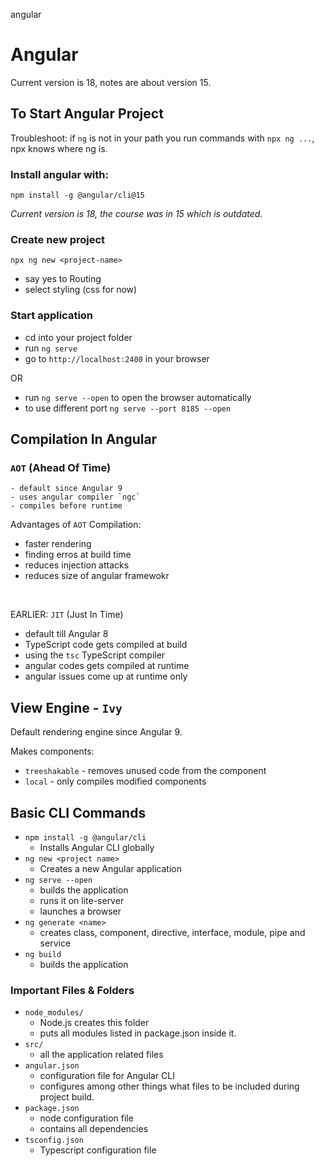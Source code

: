 angular

# Angular

Current version is 18, notes are about version 15.

## To Start Angular Project

Troubleshoot:
if `ng` is not in your path you run commands with `npx ng ...`, npx knows where ng is.

### Install angular with:

`npm install -g @angular/cli@15`

<i>Current version is 18, the course was in 15 which is outdated.</i>

### Create new project
`npx ng new <project-name>`
- say yes to Routing
- select styling (css for now)


### Start application
- cd into your project folder
- run `ng serve`
- go to `http://localhost:2400` in your browser

OR

- run `ng serve --open` to open the browser automatically
- to use different port `ng serve --port 8185 --open`



## Compilation In Angular

### `AOT` (Ahead Of Time)
    - default since Angular 9
    - uses angular compiler `ngc`
    - compiles before runtime


Advantages of `AOT` Compilation:
- faster rendering
- finding erros at build time
- reduces injection attacks
- reduces size of angular framewokr

<br>

EARLIER: `JIT` (Just In Time)
- default till Angular 8
- TypeScript code gets compiled at build
- using the `tsc` TypeScript compiler
- angular codes gets compiled at runtime
- angular issues come up at runtime only


## View Engine - `Ivy`

Default rendering engine since Angular 9.

Makes components:
- `treeshakable` - removes unused code from the component
- `local` - only compiles modified components


## Basic CLI Commands

- `npm install -g @angular/cli`	
    - Installs Angular CLI globally
- `ng new <project name>`	
    - Creates a new Angular application
- `ng serve --open` 	
    - builds the application 
    - runs it on lite-server
    - launches a browser
- `ng generate <name>` 	
    - creates class, component, directive, interface, module, pipe and service
- `ng build`	
    - builds the application

### Important Files & Folders

- `node_modules/`	
    - Node.js creates this folder
    - puts all modules listed in package.json inside it.
- `src/`	
    - all the application related files
- `angular.json`	
    - configuration file for Angular CLI
    - configures among other things what files to be included during project build.
- `package.json`	
    - node configuration file
    - contains all dependencies
- `tsconfig.json`	
    - Typescript configuration file